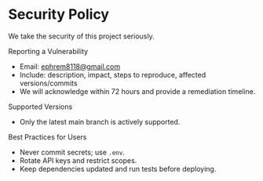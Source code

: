 # Security Policy

We take the security of this project seriously.

Reporting a Vulnerability
- Email: ephrem8118@gmail.com
- Include: description, impact, steps to reproduce, affected versions/commits
- We will acknowledge within 72 hours and provide a remediation timeline.

Supported Versions
- Only the latest main branch is actively supported.

Best Practices for Users
- Never commit secrets; use `.env`.
- Rotate API keys and restrict scopes.
- Keep dependencies updated and run tests before deploying.


